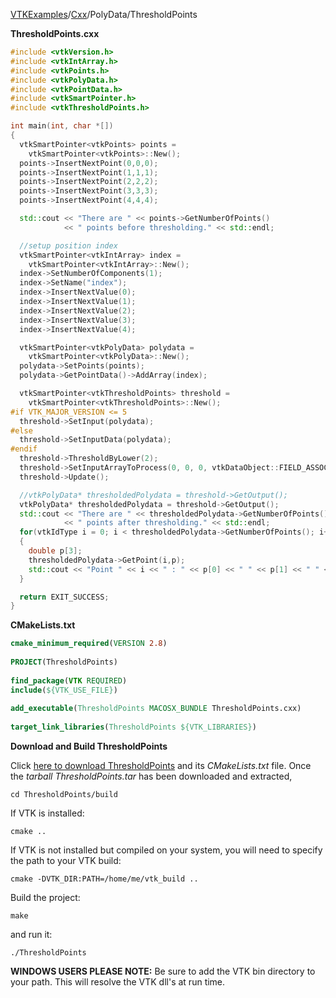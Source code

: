 [VTKExamples](Home)/[Cxx](Cxx)/PolyData/ThresholdPoints

**ThresholdPoints.cxx**
```c++
#include <vtkVersion.h>
#include <vtkIntArray.h>
#include <vtkPoints.h>
#include <vtkPolyData.h>
#include <vtkPointData.h>
#include <vtkSmartPointer.h>
#include <vtkThresholdPoints.h>

int main(int, char *[])
{
  vtkSmartPointer<vtkPoints> points =
    vtkSmartPointer<vtkPoints>::New();
  points->InsertNextPoint(0,0,0);
  points->InsertNextPoint(1,1,1);
  points->InsertNextPoint(2,2,2);
  points->InsertNextPoint(3,3,3);
  points->InsertNextPoint(4,4,4);

  std::cout << "There are " << points->GetNumberOfPoints()
            << " points before thresholding." << std::endl;

  //setup position index
  vtkSmartPointer<vtkIntArray> index =
    vtkSmartPointer<vtkIntArray>::New();
  index->SetNumberOfComponents(1);
  index->SetName("index");
  index->InsertNextValue(0);
  index->InsertNextValue(1);
  index->InsertNextValue(2);
  index->InsertNextValue(3);
  index->InsertNextValue(4);

  vtkSmartPointer<vtkPolyData> polydata =
    vtkSmartPointer<vtkPolyData>::New();
  polydata->SetPoints(points);
  polydata->GetPointData()->AddArray(index);

  vtkSmartPointer<vtkThresholdPoints> threshold =
    vtkSmartPointer<vtkThresholdPoints>::New();
#if VTK_MAJOR_VERSION <= 5
  threshold->SetInput(polydata);
#else
  threshold->SetInputData(polydata);
#endif
  threshold->ThresholdByLower(2);
  threshold->SetInputArrayToProcess(0, 0, 0, vtkDataObject::FIELD_ASSOCIATION_POINTS, "index");
  threshold->Update();

  //vtkPolyData* thresholdedPolydata = threshold->GetOutput();
  vtkPolyData* thresholdedPolydata = threshold->GetOutput();
  std::cout << "There are " << thresholdedPolydata->GetNumberOfPoints()
            << " points after thresholding." << std::endl;
  for(vtkIdType i = 0; i < thresholdedPolydata->GetNumberOfPoints(); i++)
  {
    double p[3];
    thresholdedPolydata->GetPoint(i,p);
    std::cout << "Point " << i << " : " << p[0] << " " << p[1] << " " << p[2] << std::endl;
  }

  return EXIT_SUCCESS;
}
```
**CMakeLists.txt**
```cmake
cmake_minimum_required(VERSION 2.8)
 
PROJECT(ThresholdPoints)
 
find_package(VTK REQUIRED)
include(${VTK_USE_FILE})
 
add_executable(ThresholdPoints MACOSX_BUNDLE ThresholdPoints.cxx)
 
target_link_libraries(ThresholdPoints ${VTK_LIBRARIES})
```

**Download and Build ThresholdPoints**

Click [here to download ThresholdPoints](https://github.com/lorensen/VTKWikiExamplesTarballs/raw/master/ThresholdPoints.tar) and its *CMakeLists.txt* file.
Once the *tarball ThresholdPoints.tar* has been downloaded and extracted,
```
cd ThresholdPoints/build 
```
If VTK is installed:
```
cmake ..
```
If VTK is not installed but compiled on your system, you will need to specify the path to your VTK build:
```
cmake -DVTK_DIR:PATH=/home/me/vtk_build ..
```
Build the project:
```
make
```
and run it:
```
./ThresholdPoints
```
**WINDOWS USERS PLEASE NOTE:** Be sure to add the VTK bin directory to your path. This will resolve the VTK dll's at run time.

